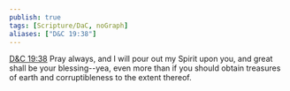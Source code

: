 ```yaml
---
publish: true
tags: [Scripture/DaC, noGraph]
aliases: ["D&C 19:38"]
---
```

[D&C 19:38](https://churchofjesuschrist.org/study/scriptures/dc-testament/dc/19?lang=eng&id=p38#p38) Pray always, and I will pour out my Spirit upon you, and great shall be your blessing--yea, even more than if you should obtain treasures of earth and corruptibleness to the extent thereof.
